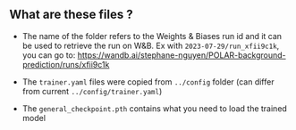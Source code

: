 ## What are these files ?

- The name of the folder refers to the Weights & Biases run id and it can be used to retrieve the run on W&B.
  Ex with `2023-07-29/run_xfii9c1k`, you can go to: https://wandb.ai/stephane-nguyen/POLAR-background-prediction/runs/xfii9c1k

- The `trainer.yaml` files were copied from `../config` folder (can differ from current `../config/trainer.yaml`)
- The `general_checkpoint.pth` contains what you need to load the trained model
